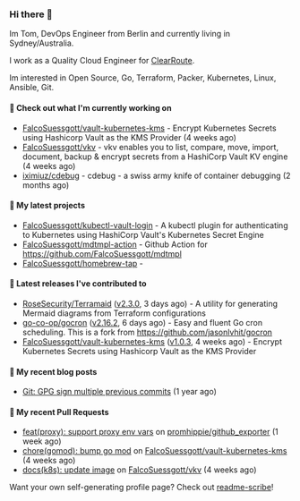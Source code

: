 ### Hi there 👋

Im Tom, DevOps Engineer from Berlin and currently living in Sydney/Australia.

I work as a Quality Cloud Engineer for [ClearRoute](https://clearroute.io).

Im interested in Open Source, Go, Terraform, Packer, Kubernetes, Linux, Ansible, Git.

#### 👷 Check out what I'm currently working on

- [FalcoSuessgott/vault-kubernetes-kms](https://github.com/FalcoSuessgott/vault-kubernetes-kms) - Encrypt Kubernetes Secrets using Hashicorp Vault as the KMS Provider (4 weeks ago)
- [FalcoSuessgott/vkv](https://github.com/FalcoSuessgott/vkv) - vkv enables you to list, compare, move, import, document, backup &amp; encrypt secrets from a HashiCorp Vault KV engine (4 weeks ago)
- [iximiuz/cdebug](https://github.com/iximiuz/cdebug) - cdebug - a swiss army knife of container debugging (2 months ago)

#### 🌱 My latest projects

- [FalcoSuessgott/kubectl-vault-login](https://github.com/FalcoSuessgott/kubectl-vault-login) - A kubectl plugin for authenticating to Kubernetes using HashiCorp Vault&#39;s Kubernetes Secret Engine
- [FalcoSuessgott/mdtmpl-action](https://github.com/FalcoSuessgott/mdtmpl-action) - Github Action for https://github.com/FalcoSuessgott/mdtmpl
- [FalcoSuessgott/homebrew-tap](https://github.com/FalcoSuessgott/homebrew-tap) - 

#### 🔭 Latest releases I've contributed to

- [RoseSecurity/Terramaid](https://github.com/RoseSecurity/Terramaid) ([v2.3.0](https://github.com/RoseSecurity/Terramaid/releases/tag/v2.3.0), 3 days ago) - A utility for generating Mermaid diagrams from Terraform configurations
- [go-co-op/gocron](https://github.com/go-co-op/gocron) ([v2.16.2](https://github.com/go-co-op/gocron/releases/tag/v2.16.2), 6 days ago) - Easy and fluent Go cron scheduling. This is a fork from https://github.com/jasonlvhit/gocron
- [FalcoSuessgott/vault-kubernetes-kms](https://github.com/FalcoSuessgott/vault-kubernetes-kms) ([v1.0.3](https://github.com/FalcoSuessgott/vault-kubernetes-kms/releases/tag/v1.0.3), 4 weeks ago) - Encrypt Kubernetes Secrets using Hashicorp Vault as the KMS Provider

#### 📜 My recent blog posts

- [Git: GPG sign multiple previous commits](https://morelly.de/post/20240328_git_gpg_sign_commits/) (1 year ago)

#### 🔨 My recent Pull Requests

- [feat(proxy): support proxy env vars](https://github.com/promhippie/github_exporter/pull/490) on [promhippie/github_exporter](https://github.com/promhippie/github_exporter) (1 week ago)
- [chore(gomod): bump go mod](https://github.com/FalcoSuessgott/vault-kubernetes-kms/pull/199) on [FalcoSuessgott/vault-kubernetes-kms](https://github.com/FalcoSuessgott/vault-kubernetes-kms) (4 weeks ago)
- [docs(k8s): update image](https://github.com/FalcoSuessgott/vkv/pull/349) on [FalcoSuessgott/vkv](https://github.com/FalcoSuessgott/vkv) (4 weeks ago)

Want your own self-generating profile page? Check out [readme-scribe](https://github.com/muesli/readme-scribe)!